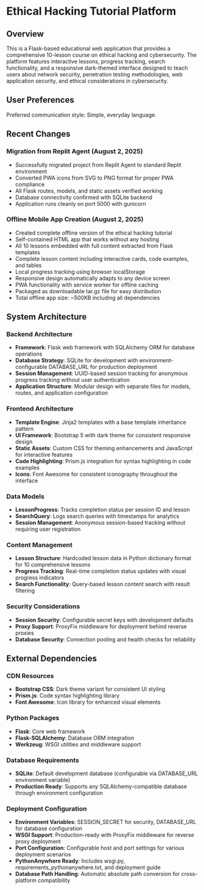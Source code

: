 # Ethical Hacking Tutorial Platform

## Overview

This is a Flask-based educational web application that provides a comprehensive 10-lesson course on ethical hacking and cybersecurity. The platform features interactive lessons, progress tracking, search functionality, and a responsive dark-themed interface designed to teach users about network security, penetration testing methodologies, web application security, and ethical considerations in cybersecurity.

## User Preferences

Preferred communication style: Simple, everyday language.

## Recent Changes

### Migration from Replit Agent (August 2, 2025)
- Successfully migrated project from Replit Agent to standard Replit environment
- Converted PWA icons from SVG to PNG format for proper PWA compliance
- All Flask routes, models, and static assets verified working
- Database connectivity confirmed with SQLite backend
- Application runs cleanly on port 5000 with gunicorn

### Offline Mobile App Creation (August 2, 2025)
- Created complete offline version of the ethical hacking tutorial
- Self-contained HTML app that works without any hosting
- All 10 lessons embedded with full content extracted from Flask templates
- Complete lesson content including interactive cards, code examples, and tables
- Local progress tracking using browser localStorage
- Responsive design automatically adapts to any device screen
- PWA functionality with service worker for offline caching
- Packaged as downloadable tar.gz file for easy distribution
- Total offline app size: ~500KB including all dependencies

## System Architecture

### Backend Architecture
- **Framework**: Flask web framework with SQLAlchemy ORM for database operations
- **Database Strategy**: SQLite for development with environment-configurable DATABASE_URL for production deployment
- **Session Management**: UUID-based session tracking for anonymous progress tracking without user authentication
- **Application Structure**: Modular design with separate files for models, routes, and application configuration

### Frontend Architecture
- **Template Engine**: Jinja2 templates with a base template inheritance pattern
- **UI Framework**: Bootstrap 5 with dark theme for consistent responsive design
- **Static Assets**: Custom CSS for theming enhancements and JavaScript for interactive features
- **Code Highlighting**: Prism.js integration for syntax highlighting in code examples
- **Icons**: Font Awesome for consistent iconography throughout the interface

### Data Models
- **LessonProgress**: Tracks completion status per session ID and lesson
- **SearchQuery**: Logs search queries with timestamps for analytics
- **Session Management**: Anonymous session-based tracking without requiring user registration

### Content Management
- **Lesson Structure**: Hardcoded lesson data in Python dictionary format for 10 comprehensive lessons
- **Progress Tracking**: Real-time completion status updates with visual progress indicators
- **Search Functionality**: Query-based lesson content search with result filtering

### Security Considerations
- **Session Security**: Configurable secret keys with development defaults
- **Proxy Support**: ProxyFix middleware for deployment behind reverse proxies
- **Database Security**: Connection pooling and health checks for reliability

## External Dependencies

### CDN Resources
- **Bootstrap CSS**: Dark theme variant for consistent UI styling
- **Prism.js**: Code syntax highlighting library
- **Font Awesome**: Icon library for enhanced visual elements

### Python Packages
- **Flask**: Core web framework
- **Flask-SQLAlchemy**: Database ORM integration
- **Werkzeug**: WSGI utilities and middleware support

### Database Requirements
- **SQLite**: Default development database (configurable via DATABASE_URL environment variable)
- **Production Ready**: Supports any SQLAlchemy-compatible database through environment configuration

### Deployment Configuration
- **Environment Variables**: SESSION_SECRET for security, DATABASE_URL for database configuration
- **WSGI Support**: Production-ready with ProxyFix middleware for reverse proxy deployment
- **Port Configuration**: Configurable host and port settings for various deployment scenarios
- **PythonAnywhere Ready**: Includes wsgi.py, requirements_pythonanywhere.txt, and deployment guide
- **Database Path Handling**: Automatic absolute path conversion for cross-platform compatibility